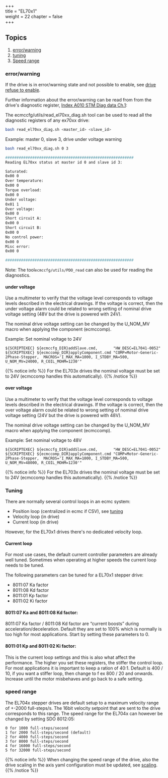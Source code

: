 +++  
title = "EL70x1"   
weight = 22
chapter = false  
+++

## Topics
1. [error/warning](#error/warning)
2. [tuning](#tuning)
3. [Speed range](#speed-range)

### error/warning
If the drive is in error/warning state and not possible to enable, see [drive refuse to enable](../../motion/#drive-refuse-to-enable).

Further information about the error/warning can be read from from the drive's diagnostic register, [Index A010 STM Diag data Ch.1](https://infosys.beckhoff.com/english.php?content=../content/1033/el70x1/2286662027.html&id=126846504617985959):

The ecmccfg/utils/read_el70xx_diag.sh tool can be used to read all the diagnostic registers of any ex70xx drive:
```bash
bash read_el70xx_diag.sh <master_id> <slave_id>
```

Example: master 0, slave 3, drive under voltage warning
```bash
bash read_el70xx_diag.sh 0 3

#########################################################
Reading EL70xx status at master id 0 and slave id 3:

Saturated:
0x00 0
Over temperature:
0x00 0
Torque overload:
0x00 0
Under voltage:
0x01 1
Over voltage:
0x00 0
Short circuit A:
0x00 0
Short circuit B:
0x00 0
No control power:
0x00 0
Misc error:
0x00 0

#########################################################
```
Note: The tool```ecmccfg/utils/PDO_read``` can also be used for reading the diagnostics.

#### under voltage

Use a multimeter to verify that the voltage level corresponds to voltage levels described in the electrical drawings. If the voltage is correct, then the under voltage alarm could be related to wrong setting of nominal drive voltage setting (48V but the drive is powered with 24V).

The nominal drive voltage setting can be changed by the U_NOM_MV macro when applying the component (ecmccomp).

Example: Set nominal voltage to 24V
```
${SCRIPTEXEC} ${ecmccfg_DIR}addSlave.cmd,       "HW_DESC=EL7041-0052"
${SCRIPTEXEC} ${ecmccomp_DIR}applyComponent.cmd "COMP=Motor-Generic-2Phase-Stepper,  MACROS='I_MAX_MA=1000, I_STDBY_MA=500, U_NOM_MV=24000, R_COIL_MOHM=1230'"
```

{{% notice info %}}
For the EL703x drives the nominal voltage must be set to 24V (ecmccomp handles this automatically).
{{% /notice %}}

#### over voltage

Use a multimeter to verify that the voltage level corresponds to voltage levels described in the electrical drawings. If the voltage is correct, then the over voltage alarm could be related to wrong setting of nominal drive voltage setting (24V but the drive is powered with 48V).

The nominal drive voltage setting can be changed by the U_NOM_MV macro when applying the component (ecmccomp).

Example: Set nominal voltage to 48V
```
${SCRIPTEXEC} ${ecmccfg_DIR}addSlave.cmd,       "HW_DESC=EL7041-0052"
${SCRIPTEXEC} ${ecmccomp_DIR}applyComponent.cmd "COMP=Motor-Generic-2Phase-Stepper,  MACROS='I_MAX_MA=1000, I_STDBY_MA=500, U_NOM_MV=48000, R_COIL_MOHM=1230'"
```

{{% notice info %}}
For the EL703x drives the nominal voltage must be set to 24V (ecmccomp handles this automatically).
{{% /notice %}}

### Tuning

There are normally several control loops in an ecmc system:
* Position loop (centralized in ecmc if CSV), see [tuning](../../tuning)
* Velocity loop (in drive)
* Current loop (in drive)

However, for the EL70x1 drives there's no dedicated velocity loop.

#### Current loop
For most use cases, the default current controller parameters are already well tuned. Sometimes when operating at higher speeds the current loop needs to be tuned. 

The following parameters can be tuned for a EL70x1 stepper drive:
* 8011:07 Ka factor 
* 8011:08 Kd factor
* 8011:01 Kp factor
* 8011:02 Ki factor

#### 8011:07 Ka and 8011:08 Kd factor:

8011:07 Ka factor / 8011:08 Kd factor are “current boosts” during acceleration/deceleration.
Default they are set to 100% which is normally is too high for most applications. Start by setting these parameters to 0.

#### 8011:01 Kp  and 8011:02 Ki factor:
This is the current loop settings and this is also what affect the performance. The higher you set these registers, the stiffer the control loop.
For most applications it is important to keep a ration of 40:1.
Default is 400 / 10, if you want a stiffer loop, then change to f ex 800 / 20 and onwards.
Increase until the motor misbehaves and go back to a safe setting.

### speed range
The EL704x stepper drives are default setup to  a maximum velocity range of +-2000 full-steps/s. The 16bit velocity setpoint that are sent to the drive corresponds to this range. The speed range for the EL704x can however be changed by setting SDO 8012:05:
```
0 for 1000 full-steps/second
1 for 2000 full-steps/second (default)
2 for 4000 full-steps/second
3 for 8000 full-steps/second
4 for 16000 full-steps/second
5 for 32000 full-steps/second
```

{{% notice info %}}
When changing the speed range of the drive, also the drive scaling in the axis yaml configuration must be updated, see [scaling](../../../motion_cfg/scaling/).
{{% /notice %}}
